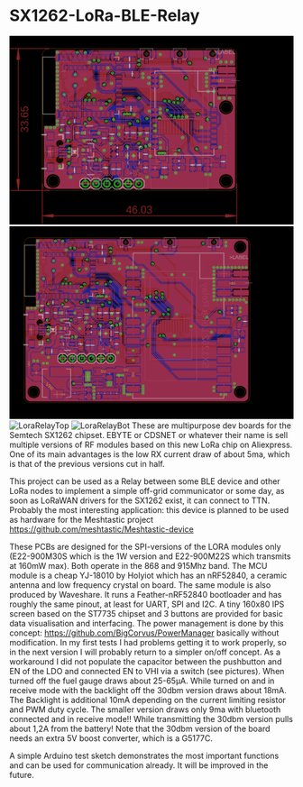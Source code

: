 # SX1262-LoRa-BLE-Relay
![LoraBLERelay22](https://github.com/BigCorvus/SX1262-LoRa-BLE-Relay/blob/master/LORA-BLE-RelayBrd22dbm.png)
![LoraBLERelay30](https://github.com/BigCorvus/SX1262-LoRa-BLE-Relay/blob/master/LORA-BLE-RelayBrd30dbm.png)
![LoraRelayTop](https://github.com/BigCorvus/SX1262-LoRa-BLE-Relay/blob/master/LoraRelaysTop.jpg)
![LoraRelayBot](https://github.com/BigCorvus/SX1262-LoRa-BLE-Relay/blob/master/loraRelaysBot.jpg)
These are multipurpose dev boards for the Semtech SX1262 chipset. EBYTE or CDSNET or whatever their name is sell multiple versions of RF modules based on this new LoRa chip on Aliexpress. One of its main advantages is the low RX current draw of about 5ma, which is that of the previous versions cut in half.  

This project can be used as a Relay between some BLE device and other LoRa nodes to implement a simple off-grid communicator or some day, as soon as LoRaWAN drivers for the SX1262 exist, it can connect to TTN. Probably the most interesting application: this device is planned to be used as hardware for the Meshtastic project https://github.com/meshtastic/Meshtastic-device  

These PCBs are designed for the SPI-versions of the LORA modules only (E22-900M30S which is the 1W version and E22-900M22S which transmits at 160mW max). Both operate in the 868 and 915Mhz band.  The MCU module is a cheap YJ-18010 by Holyiot which has an nRF52840, a ceramic antenna and low frequency crystal on board. The same module is also produced by Waveshare. It runs a Feather-nRF52840 bootloader and has roughly the same pinout, at least for UART, SPI and I2C. A tiny 160x80 IPS screen based on the ST7735 chipset and 3 buttons are provided for basic data visualisation and interfacing. The power management is done by this concept: https://github.com/BigCorvus/PowerManager basically without modification. In my first tests I had problems getting it to work properly, so in the next version I will probably return to a simpler on/off concept. As a workaround I did not populate the capacitor between the pushbutton and EN of the LDO and connected EN to VHI via a switch (see pictures). When turned off the fuel gauge draws about 25-65µA. While turned on and in receive mode with the backlight off the 30dbm version draws about 18mA. The Backlight is additional 10mA depending on the current limiting resistor and PWM duty cycle. The smaller version draws only 9ma with bluetooth connected and in receive mode!! While transmitting the 30dbm version pulls about 1,2A from the battery!
Note that the 30dbm version of the board needs an extra 5V boost converter, which is a G5177C.  

A simple Arduino test sketch demonstrates the most important functions and can be used for communication already. It will be improved in the future.  


